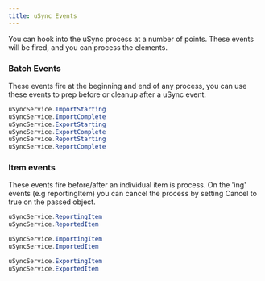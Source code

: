 ```yaml
---
title: uSync Events
---
```


You can hook into the uSync process at a number of points. These events will be fired, and you can process the elements.

### Batch Events
These events fire at the beginning and end of any process, you can use these events to prep before or cleanup after a uSync event.

```cs
uSyncService.ImportStarting
uSyncService.ImportComplete
uSyncService.ExportStarting
uSyncService.ExportComplete
uSyncService.ReportStarting
uSyncService.ReportComplete
```


### Item events
These events fire before/after an individual item is process. On the 'ing' events (e.g reportingItem) you can cancel the process by setting Cancel to true on the passed object.

```cs
uSyncService.ReportingItem
uSyncService.ReportedItem

uSyncService.ImportingItem
uSyncService.ImportedItem

uSyncService.ExportingItem
uSyncService.ExportedItem
```
